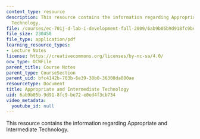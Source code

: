 ```yaml
---
content_type: resource
description: This resource contains the information regarding Appropriate and Intermediate
  Technology.
file: /courses/ec-701j-d-lab-i-development-fall-2009/6ab9b05b9d918fc9be72e0ed4f3cb734_MITEC_701JF09_lec04_notes.pdf
file_size: 230450
file_type: application/pdf
learning_resource_types:
- Lecture Notes
license: https://creativecommons.org/licenses/by-nc-sa/4.0/
ocw_type: OCWFile
parent_title: Course Notes
parent_type: CourseSection
parent_uid: bfc4142b-703b-6e39-38b0-36308da800ae
resourcetype: Document
title: Appropriate and Intermediate Technology
uid: 6ab9b05b-9d91-8fc9-be72-e0ed4f3cb734
video_metadata:
  youtube_id: null
---
```

This resource contains the information regarding Appropriate and Intermediate Technology.